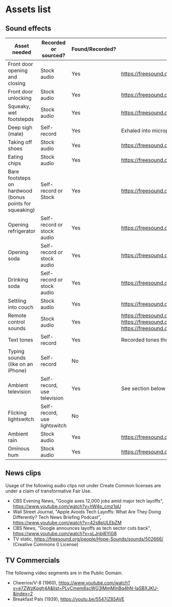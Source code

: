 # Assets list

## Sound effects

| Asset needed | Recorded or sourced? | Found/Recorded? | From where? | Licence/Permission? | 
| ------------ | --------------- | --------------- | ----------- | ----------- |
| Front door opening and closing | Stock audio | Yes | https://freesound.org/people/JakLocke/sounds/261091/ | CC Attribution 4.0 License |
| Front door unlocking | Stock audio | Yes | https://freesound.org/people/angelkunev/sounds/519065/ | CC Noncommercial 4.0 License |
| Squeaky, wet footstepds | Stock audio | Yes | https://freesound.org/people/j1987/sounds/335760/ | Creative Commons 0 License |
| Deep sigh (male) | Self-record | Yes | Exhaled into microphone | -- |
| Taking off shoes | Stock audio | Yes | https://freesound.org/people/jpkweli/sounds/154763/ | Creative Commons 0 License |
| Eating chips | Stock audio | Yes | https://freesound.org/people/ultradust/sounds/167190/ | CC Attribution 4.0 License |
| Bare footsteps on hardwood (bonus points for squeaking) | Self-record or Stock | Yes | https://freesound.org/people/16H_Panska_Skerl_Jan/sounds/499061/ | Creative Commons 0 License |
| Opening refrigerator | Self-record or stock audio | Yes | https://freesound.org/people/brytonentertainment/sounds/369175/ | Creative Commons 0 License |
| Opening soda | Self-record or stock audio | Yes | https://freesound.org/people/ACorcuera/sounds/189969/ | Creative Commons Attribution 3.0 License |
| Drinking soda | Self-record or stock audio | Yes | https://freesound.org/people/SilverIllusionist/sounds/411172/ | CC Attribution 4.0 License |
| Settling into couch | Stock audio | Yes | https://freesound.org/people/sidequesting/sounds/541544/ | Creative Commons 0 License |
| Remote control sounds | Stock audio | Yes | https://freesound.org/people/redjim/sounds/32578/, https://freesound.org/people/planetcomedy/sounds/334137/ https://freesound.org/people/SpliceSound/sounds/188197/ |
| Text tones | Self-record | Yes | Recorded tones through computer mic | -- |
| Typing sounds (like on an iPhone) | Self-record | No | | |
| Ambient television | Self-record, use television | Yes | See section below for clips used | Fair use claim |
| Flicking lightswitch | Self-record, use lightswitch | No | |
| Ambient rain | Stock audio | Yes | https://freesound.org/people/Vincent2Cent/sounds/346946/ | Creative Commons 0 License |
| Ominous hum | Stock audio | Yes | https://freesound.org/people/david_werecat/sounds/231657/ | Creative Commons 0 License |

## News clips

Usage of the following audio clips not under Create Common licenses are under a claim of transformative Fair Use.
- CBS Evening News, "Google axes 12,000 jobs amid major tech layoffs", https://www.youtube.com/watch?v=hW4p_cmz1qU
- Wall Street Journal, "Apple Avoids Tech Layoffs: What Are They Doing Differently? Tech News Briefing Podcast", https://www.youtube.com/watch?v=42s8pULEbZM
- CBS News, "Google announces layoffs as tech sector cuts back", https://www.youtube.com/watch?v=sLJnbj6YiG8
- TV static, https://freesound.org/people/Hope-Sounds/sounds/502666/ (Creative Commons 0 License)

## TV Commercials

The following video segments are in the Public Domain.
- Cheerios/V-8 (1960), https://www.youtube.com/watch?v=e7ZWzKpgh4A&list=PLvCmem6scWG3lMmMInBq4hN-IaSBXJKU-&index=2
- Breakfast Pals (1939), https://youtu.be/5547iZ85AVE